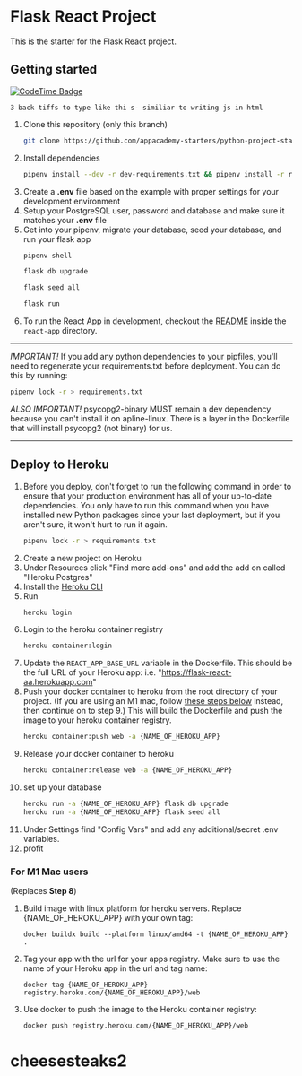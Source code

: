 # Flask React Project

This is the starter for the Flask React project.

## Getting started
[![CodeTime Badge](https://img.shields.io/endpoint?style=social&color=222&url=https%3A%2F%2Fapi.codetime.dev%2Fshield%3Fid%3D29969%26project%3D%26in=0)](https://codetime.dev)
```
3 back tiffs to type like thi s- similiar to writing js in html
```
1. Clone this repository (only this branch)
   ```bash
   git clone https://github.com/appacademy-starters/python-project-starter.git
   ```
2. Install dependencies
   ```bash
   pipenv install --dev -r dev-requirements.txt && pipenv install -r requirements.txt
   ```
3. Create a **.env** file based on the example with proper settings for your
   development environment
4. Setup your PostgreSQL user, password and database and make sure it matches your **.env** file
5. Get into your pipenv, migrate your database, seed your database, and run your flask app
   ```bash
   pipenv shell
   ```
   ```bash
   flask db upgrade
   ```
   ```bash
   flask seed all
   ```
   ```bash
   flask run
   ```
6. To run the React App in development, checkout the [README](./react-app/README.md) inside the `react-app` directory.

---

_IMPORTANT!_
If you add any python dependencies to your pipfiles, you'll need to regenerate your requirements.txt before deployment.
You can do this by running:

```bash
pipenv lock -r > requirements.txt
```

_ALSO IMPORTANT!_
psycopg2-binary MUST remain a dev dependency because you can't install it on apline-linux.
There is a layer in the Dockerfile that will install psycopg2 (not binary) for us.

---

## Deploy to Heroku

1. Before you deploy, don't forget to run the following command in order to
   ensure that your production environment has all of your up-to-date
   dependencies. You only have to run this command when you have installed new
   Python packages since your last deployment, but if you aren't sure, it won't
   hurt to run it again.
   ```bash
   pipenv lock -r > requirements.txt
   ```
2. Create a new project on Heroku
3. Under Resources click "Find more add-ons" and add the add on called "Heroku Postgres"
4. Install the [Heroku CLI](https://devcenter.heroku.com/articles/heroku-command-line)
5. Run
   ```bash
   heroku login
   ```
6. Login to the heroku container registry
   ```bash
   heroku container:login
   ```
7. Update the `REACT_APP_BASE_URL` variable in the Dockerfile.
   This should be the full URL of your Heroku app: i.e. "https://flask-react-aa.herokuapp.com"
8. Push your docker container to heroku from the root directory of your project.
   (If you are using an M1 mac, follow [these steps below](#for-m1-mac-users) instead, then continue on to step 9.)
   This will build the Dockerfile and push the image to your heroku container registry.
   ```bash
   heroku container:push web -a {NAME_OF_HEROKU_APP}
   ```
9. Release your docker container to heroku
   ```bash
   heroku container:release web -a {NAME_OF_HEROKU_APP}
   ```
10. set up your database
    ```bash
    heroku run -a {NAME_OF_HEROKU_APP} flask db upgrade
    heroku run -a {NAME_OF_HEROKU_APP} flask seed all
    ```
11. Under Settings find "Config Vars" and add any additional/secret .env
    variables.
12. profit

### For M1 Mac users

(Replaces **Step 8**)

1. Build image with linux platform for heroku servers. Replace
   {NAME_OF_HEROKU_APP} with your own tag:
   ```bash=
   docker buildx build --platform linux/amd64 -t {NAME_OF_HEROKU_APP} .
   ```
2. Tag your app with the url for your apps registry. Make sure to use the name
   of your Heroku app in the url and tag name:
   ```bash=2
   docker tag {NAME_OF_HEROKU_APP} registry.heroku.com/{NAME_OF_HEROKU_APP}/web
   ```
3. Use docker to push the image to the Heroku container registry:
   ```bash=3
   docker push registry.heroku.com/{NAME_OF_HEROKU_APP}/web
   ```

# cheesesteaks2
